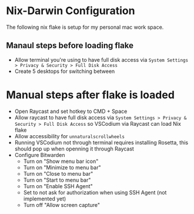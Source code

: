 # Nix-Darwin Configuration
The following nix flake is setup for my personal mac work space.

## Manaul steps before loading flake
* Allow terminal you're using to have full disk access via
`System Settings > Privacy & Security > Full Disk Access`
* Create 5 desktops for switching between

# Manual steps after flake is loaded
* Open Raycast and set hotkey to CMD + Space
* Allow raycast to have full disk access via
`System Settings > Privacy & Security > Full Disk Access` so VSCodium via Raycast can load Nix flake
* Allow accessibility for `unnaturalscrollwheels`
* Running VSCodium not through terminal requires installing Rosetta, this should pop up when openning it through Raycast
* Configure Bitwarden
    * Turn on "Show menu bar icon"
    * Turn on "Minimize to menu bar"
    * Turn on "Close to menu bar"
    * Turn on "Start to menu bar"
    * Turn on "Enable SSH Agent"
    * Set to not ask for authorization when using SSH Agent (not implemented yet)
    * Turn off "Allow screen capture"
